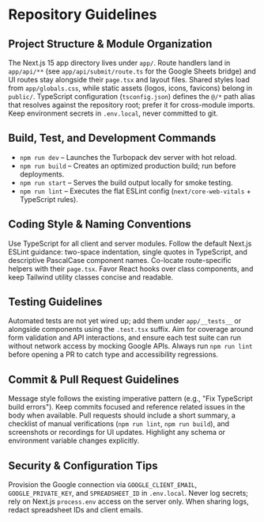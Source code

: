 # Repository Guidelines

## Project Structure & Module Organization
The Next.js 15 app directory lives under `app/`. Route handlers land in `app/api/**` (see `app/api/submit/route.ts` for the Google Sheets bridge) and UI routes stay alongside their `page.tsx` and layout files. Shared styles load from `app/globals.css`, while static assets (logos, icons, favicons) belong in `public/`. TypeScript configuration (`tsconfig.json`) defines the `@/*` path alias that resolves against the repository root; prefer it for cross-module imports. Keep environment secrets in `.env.local`, never committed to git.

## Build, Test, and Development Commands
- `npm run dev` – Launches the Turbopack dev server with hot reload.
- `npm run build` – Creates an optimized production build; run before deployments.
- `npm run start` – Serves the build output locally for smoke testing.
- `npm run lint` – Executes the flat ESLint config (`next/core-web-vitals` + TypeScript rules).

## Coding Style & Naming Conventions
Use TypeScript for all client and server modules. Follow the default Next.js ESLint guidance: two-space indentation, single quotes in TypeScript, and descriptive PascalCase component names. Co-locate route-specific helpers with their `page.tsx`. Favor React hooks over class components, and keep Tailwind utility classes concise and readable.

## Testing Guidelines
Automated tests are not yet wired up; add them under `app/__tests__` or alongside components using the `.test.tsx` suffix. Aim for coverage around form validation and API interactions, and ensure each test suite can run without network access by mocking Google APIs. Always run `npm run lint` before opening a PR to catch type and accessibility regressions.

## Commit & Pull Request Guidelines
Message style follows the existing imperative pattern (e.g., "Fix TypeScript build errors"). Keep commits focused and reference related issues in the body when available. Pull requests should include a short summary, a checklist of manual verifications (`npm run lint`, `npm run build`), and screenshots or recordings for UI updates. Highlight any schema or environment variable changes explicitly.

## Security & Configuration Tips
Provision the Google connection via `GOOGLE_CLIENT_EMAIL`, `GOOGLE_PRIVATE_KEY`, and `SPREADSHEET_ID` in `.env.local`. Never log secrets; rely on Next.js `process.env` access on the server only. When sharing logs, redact spreadsheet IDs and client emails.
